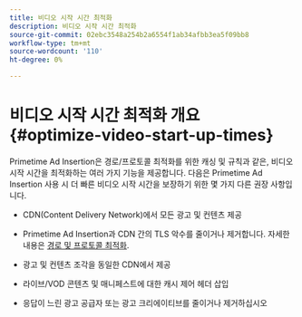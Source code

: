 ```yaml
---
title: 비디오 시작 시간 최적화
description: 비디오 시작 시간 최적화
source-git-commit: 02ebc3548a254b2a6554f1ab34afbb3ea5f09bb8
workflow-type: tm+mt
source-wordcount: '110'
ht-degree: 0%

---
```


# 비디오 시작 시간 최적화 개요 {#optimize-video-start-up-times}

Primetime Ad Insertion은 경로/프로토콜 최적화를 위한 캐싱 및 규칙과 같은, 비디오 시작 시간을 최적화하는 여러 가지 기능을 제공합니다. 다음은 Primetime Ad Insertion 사용 시 더 빠른 비디오 시작 시간을 보장하기 위한 몇 가지 다른 권장 사항입니다.

* CDN(Content Delivery Network)에서 모든 광고 및 컨텐츠 제공

* Primetime Ad Insertion과 CDN 간의 TLS 악수를 줄이거나 제거합니다. 자세한 내용은 [경로 및 프로토콜 최적화](optimize-routes-protocols.md).

* 광고 및 컨텐츠 조각을 동일한 CDN에서 제공

* 라이브/VOD 콘텐츠 및 매니페스트에 대한 캐시 제어 헤더 삽입

* 응답이 느린 광고 공급자 또는 광고 크리에이티브를 줄이거나 제거하십시오
